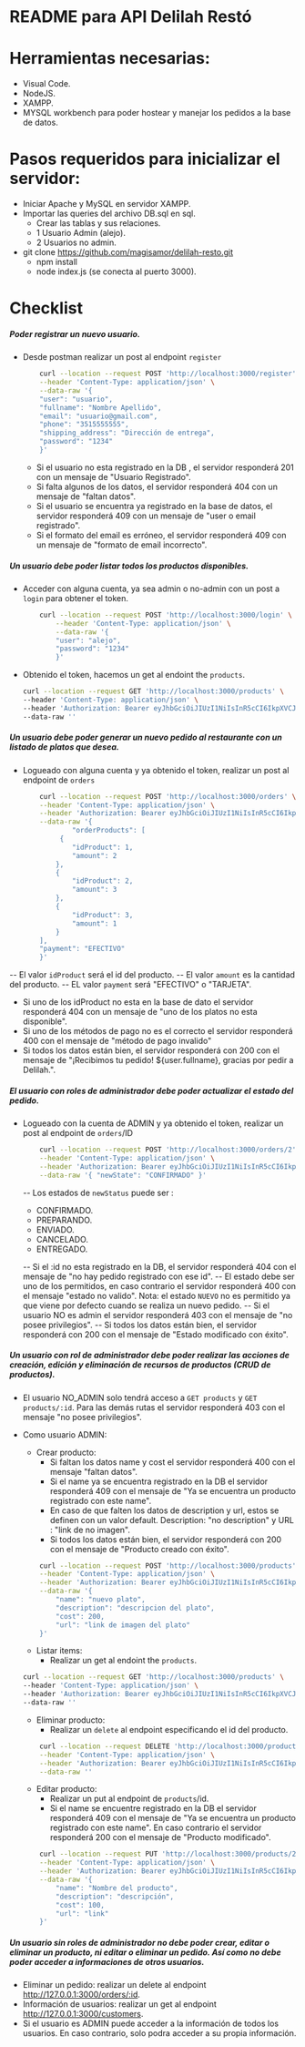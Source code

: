 # README para API Delilah Restó

# Herramientas necesarias:

  - Visual Code.
  - NodeJS.
  - XAMPP.
  - MYSQL workbench para poder hostear y manejar los pedidos a la base de datos.


# Pasos requeridos para inicializar el servidor:

  - Iniciar Apache y MySQL en servidor XAMPP.
  - Importar las queries del archivo DB.sql en sql. 
    - Crear las tablas y sus relaciones.
    - 1 Usuario Admin (alejo).
    - 2 Usuarios no admin.
  - git clone https://github.com/magisamor/delilah-resto.git
    - npm install
    - node index.js (se conecta al puerto 3000).

# Checklist

##### Poder registrar un nuevo usuario.
- Desde postman realizar un post al endpoint `register` 
    ```sh
        curl --location --request POST 'http://localhost:3000/register' \
        --header 'Content-Type: application/json' \
        --data-raw '{
        "user": "usuario",
        "fullname": "Nombre Apellido",
        "email": "usuario@gmail.com",
        "phone": "3515555555",
        "shipping_address": "Dirección de entrega",
        "password": "1234"
        }'
    ```
    - Si el usuario no esta registrado en la DB , el servidor responderá 201 con un mensaje de "Usuario Registrado".
    - Si falta algunos de los datos, el servidor responderá 404 con un mensaje de "faltan datos".
    - Si el usuario se encuentra ya registrado en la base de datos, el servidor responderá 409 con un mensaje de "user o email registrado".
    - Si el formato del email es erróneo, el servidor responderá 409 con un mensaje de "formato de email incorrecto".

##### Un usuario debe poder listar todos los productos disponibles.
- Acceder con alguna cuenta, ya sea admin o no-admin con un post a `login` para obtener el token.
    ```sh
        curl --location --request POST 'http://localhost:3000/login' \
            --header 'Content-Type: application/json' \
            --data-raw '{
            "user": "alejo",
            "password": "1234"
            }'
    ```
- Obtenido el token, hacemos un get al endoint the `products`.
    ```sh
    curl --location --request GET 'http://localhost:3000/products' \
    --header 'Content-Type: application/json' \
    --header 'Authorization: Bearer eyJhbGciOiJIUzI1NiIsInR5cCI6IkpXVCJ9.eyJ1c2VyIjoiZW1tYSIsImlhdCI6MTU5OTcxNzYzNX0.uQ5C33cPX5YEZQ9PKJ0PthGTGxetjvHkzQrvGHG_sNE' \
    --data-raw ''
    ```
##### Un usuario debe poder generar un nuevo pedido al restaurante con un listado de platos que desea.
- Logueado con alguna cuenta y ya obtenido el token, realizar un post al endpoint de `orders`
    ```sh
        curl --location --request POST 'http://localhost:3000/orders' \
        --header 'Content-Type: application/json' \
        --header 'Authorization: Bearer eyJhbGciOiJIUzI1NiIsInR5cCI6IkpXVCJ9.eyJ1c2VyIjoiZW1tYSIsImlhdCI6MTU5OTcxNzYzNX0.uQ5C33cPX5YEZQ9PKJ0PthGTGxetjvHkzQrvGHG_sNE' \
        --data-raw '{
                "orderProducts": [
             {
                "idProduct": 1,
                "amount": 2
            },
            {
                "idProduct": 2,
                "amount": 3
            },
            {
                "idProduct": 3,
                "amount": 1
            }
        ],
        "payment": "EFECTIVO"
        }'
    ```
-- El valor `idProduct` será el id del producto.
-- El valor `amount` es la cantidad del producto.
-- EL valor `payment` será "EFECTIVO" o "TARJETA".

- Si uno de los idProduct no esta en la base de dato el servidor responderá 404 con un mensaje de "uno de los platos no esta disponible".
- Si uno de los métodos de pago no es el correcto el servidor responderá 400 con el mensaje de "método de pago invalido"
- Si todos los datos están bien, el servidor responderá con 200 con el mensaje de "¡Recibimos tu pedido! ${user.fullname}, gracias por pedir a Delilah.".

##### El usuario con roles de administrador debe poder actualizar el estado del pedido. 
- Logueado con la cuenta de ADMIN y ya obtenido el token, realizar un post al endpoint de `orders`/ID 
    ```sh
        curl --location --request POST 'http://localhost:3000/orders/2' \
        --header 'Content-Type: application/json' \
        --header 'Authorization: Bearer eyJhbGciOiJIUzI1NiIsInR5cCI6IkpXVCJ9.eyJ1c2VyIjoiZW1tYSIsImlhdCI6MTU5OTcxNzYzNX0.uQ5C33cPX5YEZQ9PKJ0PthGTGxetjvHkzQrvGHG_sNE' \
        --data-raw '{ "newState": "CONFIRMADO" }'
    ```
    -- Los estados de `newStatus` puede ser : 
    - CONFIRMADO.
    - PREPARANDO.
    - ENVIADO.
    - CANCELADO.
    - ENTREGADO.

    -- Si el :id no esta registrado en la DB, el servidor responderá 404 con el mensaje de "no hay pedido registrado con ese id".
    -- El estado debe ser uno de los permitidos, en caso contrario el servidor responderá 400 con el mensaje "estado no valido". Nota: el estado `NUEVO` no es permitido ya que viene por defecto cuando se realiza un nuevo pedido.
    -- Si el usuario NO es admin el servidor responderá 403 con el mensaje de "no posee privilegios".
    -- Si todos los datos están bien, el servidor responderá con 200 con el mensaje de "Estado modificado con éxito". 
    
##### Un usuario con rol de administrador debe poder realizar las acciones de creación, edición y eliminación de recursos de productos (CRUD de productos).

- El usuario NO_ADMIN solo tendrá acceso a `GET products` y `GET products/:id`. Para las demás rutas el servidor responderá 403 con el mensaje "no posee privilegios".
- Como usuario ADMIN:
    - Crear producto:  
       - Si faltan los datos name y cost el servidor responderá 400 con el mensaje "faltan datos".
        - Si el name ya se encuentra registrado en la DB el servidor responderá 409 con el mensaje de "Ya se encuentra un producto registrado con este name". 
        - En caso de que falten los datos de description y url, estos se definen con un valor default. Description: "no description" y URL : "link de no imagen".
        - Si todos los datos están bien, el servidor responderá con 200 con el mensaje de "Producto creado con éxito".
         
    ```sh
        curl --location --request POST 'http://localhost:3000/products' \
        --header 'Content-Type: application/json' \
        --header 'Authorization: Bearer eyJhbGciOiJIUzI1NiIsInR5cCI6IkpXVCJ9.eyJ1c2VyIjoiZW1tYSIsImlhdCI6MTU5OTcxNzYzNX0.uQ5C33cPX5YEZQ9PKJ0PthGTGxetjvHkzQrvGHG_sNE' \
        --data-raw '{
            "name": "nuevo plato",
            "description": "descripcion del plato",
            "cost": 200,
            "url": "link de imagen del plato"
        }'
    ```
    - Listar items:
        - Realizar un get al endoint the `products`.
    ```sh
    curl --location --request GET 'http://localhost:3000/products' \
    --header 'Content-Type: application/json' \
    --header 'Authorization: Bearer eyJhbGciOiJIUzI1NiIsInR5cCI6IkpXVCJ9.eyJ1c2VyIjoiZW1tYSIsImlhdCI6MTU5OTcxNzYzNX0.uQ5C33cPX5YEZQ9PKJ0PthGTGxetjvHkzQrvGHG_sNE' \
    --data-raw ''
    ```
    - Eliminar producto: 
        - Realizar un `delete` al endpoint especificando el id del producto.
    ```sh
        curl --location --request DELETE 'http://localhost:3000/products/2' \
        --header 'Content-Type: application/json' \
        --header 'Authorization: Bearer eyJhbGciOiJIUzI1NiIsInR5cCI6IkpXVCJ9.eyJ1c2VyIjoiZW1tYSIsImlhdCI6MTU5OTcxNzYzNX0.uQ5C33cPX5YEZQ9PKJ0PthGTGxetjvHkzQrvGHG_sNE' \
        --data-raw '' 
    ```
    - Editar producto:
        - Realizar un put al endpoint de `products`/id.
        - Si el name se encuentre registrado en la DB el servidor responderá 409 con el mensaje de "Ya se encuentra un producto registrado con este name". En caso contrario el servidor responderá 200 con el mensaje de "Producto modificado".
        
    ```sh
        curl --location --request PUT 'http://localhost:3000/products/2' \
        --header 'Content-Type: application/json' \
        --header 'Authorization: Bearer eyJhbGciOiJIUzI1NiIsInR5cCI6IkpXVCJ9.eyJ1c2VyIjoiZW1tYSIsImlhdCI6MTU5OTcxNzYzNX0.uQ5C33cPX5YEZQ9PKJ0PthGTGxetjvHkzQrvGHG_sNE' \
        --data-raw '{
            "name": "Nombre del producto",
            "description": "descripción",
            "cost": 100,
            "url": "link"
        }'
    ```
##### Un usuario sin roles de administrador no debe poder crear, editar o eliminar un producto, ni editar o eliminar un pedido. Así como no debe poder acceder a informaciones de otros usuarios.

- Eliminar un pedido: realizar un delete al endpoint http://127.0.0.1:3000/orders/:id.
- Información de usuarios: realizar un get al endpoint http://127.0.0.1:3000/customers.
- Si el usuario es ADMIN puede acceder a la información de todos los usuarios. En caso contrario, solo podra acceder a su propia información.

